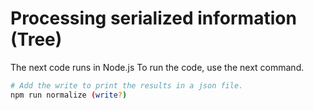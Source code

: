 # Processing serialized information (Tree)

The next code runs in Node.js
To run the code, use the next command.

```bash
# Add the write to print the results in a json file.
npm run normalize (write?)
```
